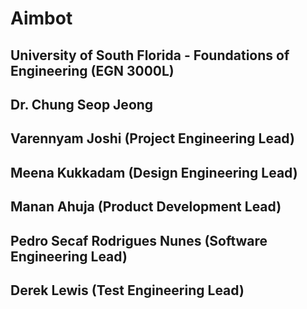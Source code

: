 # Aimbot

## University of South Florida - Foundations of Engineering (EGN 3000L)
## Dr. Chung Seop Jeong

## Varennyam Joshi (Project Engineering Lead)
## Meena Kukkadam (Design Engineering Lead)
## Manan Ahuja (Product Development Lead)
## Pedro Secaf Rodrigues Nunes (Software Engineering Lead)
## Derek Lewis (Test Engineering Lead)

